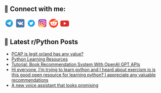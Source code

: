 ## 🔎 Connect with me:
[<img src="https://github.com/bullbesh/bullbesh/blob/main/images/Telegram.png" width="32" height="32" />](https://t.me/bullbesh)
[<img src="https://github.com/bullbesh/bullbesh/blob/main/images/VK.png" width="32" height="32" />](https://vk.com/bullbesh)
[<img src="https://github.com/bullbesh/bullbesh/blob/main/images/Twitter.png" width="32" height="32" />](https://twitter.com/bullbesh1)
[<img src="https://github.com/bullbesh/bullbesh/blob/main/images/Instagram.png" width="32" height="32" />](https://www.instagram.com/bullbesh)
[<img src="https://github.com/bullbesh/bullbesh/blob/main/images/Reddit.png" width="32" height="32" />](https://www.reddit.com/user/bullbesh)
[<img src="https://github.com/bullbesh/bullbesh/blob/main/images/YouTube.png" width="32" height="32" />](https://www.youtube.com/channel/UCtfjRs6uzgq5mfm8S06WTcg)

## 📕 Latest r/Python Posts
<!-- BLOG-POST-LIST:START -->
- [PCAP is legit or/and has any value?](https://www.reddit.com/r/Python/comments/107zsjo/pcap_is_legit_orand_has_any_value/)
- [Python Learning Resources](https://www.reddit.com/r/Python/comments/107y3f1/python_learning_resources/)
- [Tutorial: Book Recommendation System With OpenAI GPT APIs](https://www.reddit.com/r/Python/comments/107xuuo/tutorial_book_recommendation_system_with_openai/)
- [Hi everyone, I’m trying to learn python and I heard about exercism io is this good open resource for learning python? I appreciate any valuable recommendations](https://www.reddit.com/r/Python/comments/107xt0w/hi_everyone_im_trying_to_learn_python_and_i_heard/)
- [A new voice assistant that looks promising](https://www.reddit.com/r/Python/comments/107x8n3/a_new_voice_assistant_that_looks_promising/)
<!-- BLOG-POST-LIST:END -->
